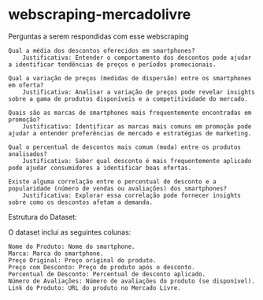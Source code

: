 # webscraping-mercadolivre

 Perguntas a serem respondidas com esse webscraping

    Qual a média dos descontos oferecidos em smartphones?
        Justificativa: Entender o comportamento dos descontos pode ajudar a identificar tendências de preços e períodos promocionais.

    Qual a variação de preços (medidas de dispersão) entre os smartphones em oferta?
        Justificativa: Analisar a variação de preços pode revelar insights sobre a gama de produtos disponíveis e a competitividade do mercado.

    Quais são as marcas de smartphones mais frequentemente encontradas em promoção?
        Justificativa: Identificar as marcas mais comuns em promoção pode ajudar a entender preferências de mercado e estratégias de marketing.

    Qual o percentual de descontos mais comum (moda) entre os produtos analisados?
        Justificativa: Saber qual desconto é mais frequentemente aplicado pode ajudar consumidores a identificar boas ofertas.

    Existe alguma correlação entre o percentual de desconto e a popularidade (número de vendas ou avaliações) dos smartphones?
        Justificativa: Explorar essa correlação pode fornecer insights sobre como os descontos afetam a demanda.

Estrutura do Dataset:

O dataset inclui as seguintes colunas:

    Nome do Produto: Nome do smartphone.
    Marca: Marca do smartphone.
    Preço Original: Preço original do produto.
    Preço com Desconto: Preço do produto após o desconto.
    Percentual de Desconto: Percentual de desconto aplicado.
    Número de Avaliações: Número de avaliações do produto (se disponível).
    Link do Produto: URL do produto no Mercado Livre.
